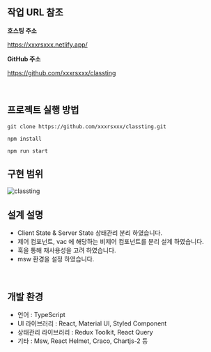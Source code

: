 
##  작업 URL 참조 

**호스팅 주소**

https://xxxrsxxx.netlify.app/

**GitHub 주소**

https://github.com/xxxrsxxx/classting

<br>

## 프로젝트 실행 방법

```
git clone https://github.com/xxxrsxxx/classting.git

npm install

npm run start
```


## 구현 범위

![classting](https://user-images.githubusercontent.com/14228228/185540360-60b59d9c-1dd2-406f-9d3d-c484b29772e0.png)


## 설계 설명


- Client State & Server State 상태관리 분리 하였습니다.
- 제어 컴포넌트, vac 에 해당하는 비제어 컴포넌트를 분리 설계 하였습니다. 
- 훅을 통해 재사용성을 고려 하였습니다.
- msw 환경을 설정 하였습니다.
<br>

## 개발 환경

- 언어 : TypeScript
- UI 라이브러리 : React, Material UI, Styled Component
- 상태관리 라이브러리 : Redux Toolkit, React Query
- 기타 : Msw, React Helmet, Craco, Chartjs-2 등
<br>

